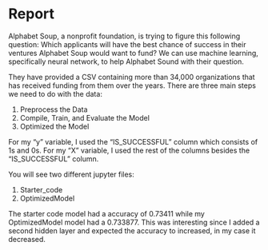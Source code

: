# Report

Alphabet Soup, a nonprofit foundation, is trying to figure this following question:  Which applicants will have the best chance of success in their ventures Alphabet Soup would want to fund? We can use machine learning, specifically neural network, to help Alphabet Sound with their question. 

They have provided a CSV containing more than 34,000 organizations that has received funding from them over the years. There are three main steps we need to do with the data:
1.	Preprocess the Data
2.	Compile, Train, and Evaluate the Model
3.	Optimized the Model

For my “y” variable, I used the “IS_SUCCESSFUL” column which consists of 1s and 0s. For my “X” variable, I used the rest of the columns besides the “IS_SUCCESSFUL” column.

You will see two different jupyter files:
1. Starter_code
2. OptimizedModel

The starter code model had a accuracy of 0.73411 while my OptimizedModel model had a 0.733877. This was interesting since I added a second hidden layer and expected the accuracy to increased, in my case it decreased.